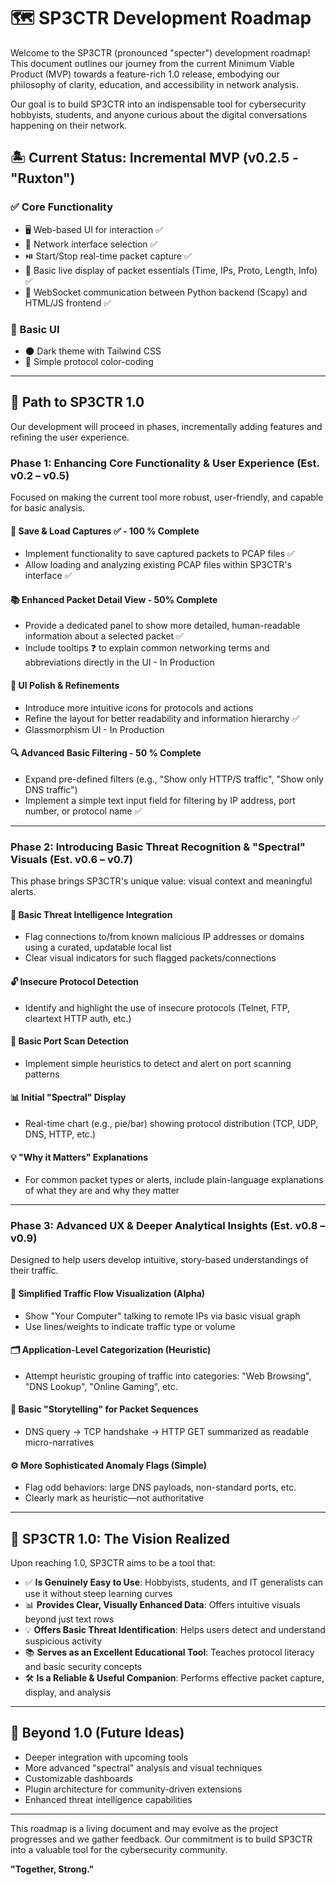 # 🗺️ SP3CTR Development Roadmap

Welcome to the SP3CTR (pronounced "specter") development roadmap! This document outlines our journey from the current Minimum Viable Product (MVP) towards a feature-rich 1.0 release, embodying our philosophy of clarity, education, and accessibility in network analysis.

Our goal is to build SP3CTR into an indispensable tool for cybersecurity hobbyists, students, and anyone curious about the digital conversations happening on their network.

##  🏝️ Current Status: Incremental MVP (v0.2.5 - "Ruxton")

### ✅ Core Functionality

- 🖥️ Web-based UI for interaction  ✅
- 📡 Network interface selection  ✅
- ⏯️ Start/Stop real-time packet capture  ✅
- 📄 Basic live display of packet essentials (Time, IPs, Proto, Length, Info)  ✅
- 🔗 WebSocket communication between Python backend (Scapy) and HTML/JS frontend  ✅

### 🎨 Basic UI

- 🌑 Dark theme with Tailwind CSS  
- 🌈 Simple protocol color-coding  

---

## 🚀 Path to SP3CTR 1.0

Our development will proceed in phases, incrementally adding features and refining the user experience.

### Phase 1: Enhancing Core Functionality & User Experience (Est. v0.2 – v0.5)

Focused on making the current tool more robust, user-friendly, and capable for basic analysis.

#### 💾 Save & Load Captures ✅ - 100 % Complete 

- Implement functionality to save captured packets to PCAP files  ✅
- Allow loading and analyzing existing PCAP files within SP3CTR's interface  ✅

#### 📚 Enhanced Packet Detail View - 50% Complete

- Provide a dedicated panel to show more detailed, human-readable information about a selected packet  ✅
- Include tooltips ❓ to explain common networking terms and abbreviations directly in the UI  - In Production

#### 🎨 UI Polish & Refinements

- Introduce more intuitive icons for protocols and actions  
- Refine the layout for better readability and information hierarchy ✅
- Glassmorphism UI - In Production

#### 🔍 Advanced Basic Filtering - 50 % Complete

- Expand pre-defined filters (e.g., "Show only HTTP/S traffic", "Show only DNS traffic")  
- Implement a simple text input field for filtering by IP address, port number, or protocol name  ✅

---

### Phase 2: Introducing Basic Threat Recognition & "Spectral" Visuals (Est. v0.6 – v0.7)

This phase brings SP3CTR's unique value: visual context and meaningful alerts.

#### 🚨 Basic Threat Intelligence Integration

- Flag connections to/from known malicious IP addresses or domains using a curated, updatable local list  
- Clear visual indicators for such flagged packets/connections  

#### 🔓 Insecure Protocol Detection

- Identify and highlight the use of insecure protocols (Telnet, FTP, cleartext HTTP auth, etc.)  

#### 📡 Basic Port Scan Detection

- Implement simple heuristics to detect and alert on port scanning patterns  

#### 📊 Initial "Spectral" Display

- Real-time chart (e.g., pie/bar) showing protocol distribution (TCP, UDP, DNS, HTTP, etc.)  

#### 💡 "Why it Matters" Explanations

- For common packet types or alerts, include plain-language explanations of what they are and why they matter  

---

### Phase 3: Advanced UX & Deeper Analytical Insights (Est. v0.8 – v0.9)

Designed to help users develop intuitive, story-based understandings of their traffic.

#### 🌊 Simplified Traffic Flow Visualization (Alpha)

- Show "Your Computer" talking to remote IPs via basic visual graph  
- Use lines/weights to indicate traffic type or volume  

#### 🗂️ Application-Level Categorization (Heuristic)

- Attempt heuristic grouping of traffic into categories: "Web Browsing", "DNS Lookup", "Online Gaming", etc.  

#### 📜 Basic "Storytelling" for Packet Sequences

- DNS query → TCP handshake → HTTP GET summarized as readable micro-narratives  

#### ⚙️ More Sophisticated Anomaly Flags (Simple)

- Flag odd behaviors: large DNS payloads, non-standard ports, etc.  
- Clearly mark as heuristic—not authoritative  

---

## 🌟 SP3CTR 1.0: The Vision Realized

Upon reaching 1.0, SP3CTR aims to be a tool that:

- ✅ **Is Genuinely Easy to Use**: Hobbyists, students, and IT generalists can use it without steep learning curves  
- 📊 **Provides Clear, Visually Enhanced Data**: Offers intuitive visuals beyond just text rows  
- 💡 **Offers Basic Threat Identification**: Helps users detect and understand suspicious activity  
- 📚 **Serves as an Excellent Educational Tool**: Teaches protocol literacy and basic security concepts  
- 🛠️ **Is a Reliable & Useful Companion**: Performs effective packet capture, display, and analysis  

---

## 🔮 Beyond 1.0 (Future Ideas)

- Deeper integration with upcoming tools 
- More advanced "spectral" analysis and visual techniques  
- Customizable dashboards  
- Plugin architecture for community-driven extensions  
- Enhanced threat intelligence capabilities  

---

This roadmap is a living document and may evolve as the project progresses and we gather feedback. Our commitment is to build SP3CTR into a valuable tool for the cybersecurity community.  

**"Together, Strong."**
